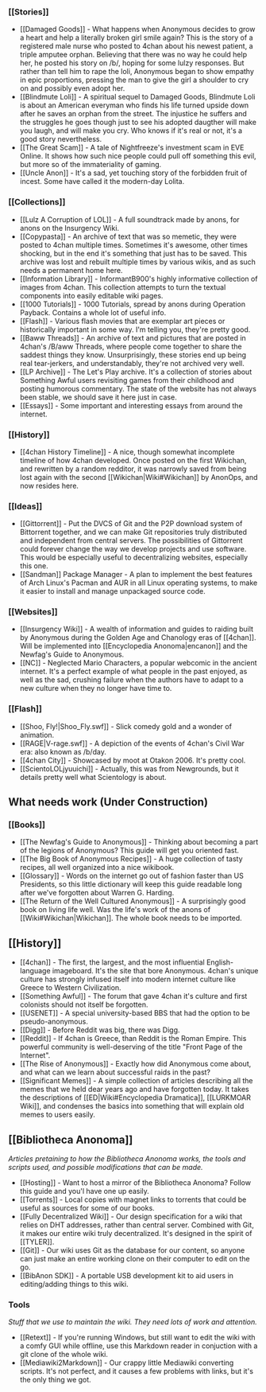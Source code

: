 ### [[Stories]]
* [[Damaged Goods]] - What happens when Anonymous decides to grow a heart and help a literally broken girl smile again? This is the story of a registered male nurse who posted to 4chan about his newest patient, a triple amputee orphan. Believing that there was no way he could help her, he posted his story on /b/, hoping for some lulzy responses. But rather than tell him to rape the loli, Anonymous began to show empathy in epic proportions, pressing the man to give the girl a shoulder to cry on and possibly even adopt her.
* [[Blindmute Loli]] - A spiritual sequel to Damaged Goods, Blindmute Loli is about an American everyman who finds his life turned upside down after he saves an orphan from the street. The injustice he suffers and the struggles he goes though just to see his adopted daugther will make you laugh, and will make you cry. Who knows if it's real or not, it's a good story nevertheless.
* [[The Great Scam]] - A tale of Nightfreeze's investment scam in EVE Online. It shows how such nice people could pull off something this evil, but more so of the immateriality of gaming.
* [[Uncle Anon]] - It's a sad, yet touching story of the forbidden fruit of incest. Some have called it the modern-day Lolita.

### [[Collections]]

* [[Lulz A Corruption of LOL]] - A full soundtrack made by anons, for anons on the Insurgency Wiki.
* [[Copypasta]] - An archive of text that was so memetic, they were posted to 4chan multiple times. Sometimes it's awesome, other times shocking, but in the end it's something that just has to be saved. This archive was lost and rebuilt multiple times by various wikis, and as such needs a permanent home here.
* [[Information Library]] - InformantB900's highly informative collection of images from 4chan. This collection attempts to turn the textual components into easily editable wiki pages.
* [[1000 Tutorials]] - 1000 Tutorials, spread by anons during Operation Payback. Contains a whole lot of useful info.
* [[Flash]] - Various flash movies that are exemplar art pieces or historically important in some way. I'm telling you, they're pretty good.
* [[Baww Threads]] - An archive of text and pictures that are posted in 4chan's /B/aww Threads, where people come together to share the saddest things they know. Unsurprisingly, these stories end up being real tear-jerkers, and understandably, they're not archived very well.
* [[LP Archive]] - The Let's Play archive. It's a collection of stories about Something Awful users revisiting games from their childhood and posting humorous commentary. The state of the website has not always been stable, we should save it here just in case.
* [[Essays]] - Some important and interesting essays from around the internet.

### [[History]]

* [[4chan History Timeline]] - A nice, though somewhat incomplete timeline of how 4chan developed. Once posted on the first Wikichan, and rewritten by a random redditor, it was narrowly saved from being lost again with the second [[Wikichan|Wiki#Wikichan]] by AnonOps, and now resides here.

### [[Ideas]]

* [[Gittorrent]] - Put the DVCS of Git and the P2P download system of Bittorrent together, and we can make Git repositories truly distributed and independent from central servers. The possibilities of Gittorrent could forever change the way we develop projects and use software. This would be especially useful to decentralizing websites, especially this one.
* [[Sandman]] Package Manager - A plan to implement the best features of Arch Linux's Pacman and AUR in all Linux operating systems, to make it easier to install and manage unpackaged source code.

### [[Websites]]

* [[Insurgency Wiki]] - A wealth of information and guides to raiding built by Anonymous during the Golden Age and Chanology eras of [[4chan]]. Will be implemented into [[Encyclopedia Anonoma|encanon]] and the Newfag's Guide to Anonymous.
* [[NC]] - Neglected Mario Characters, a popular webcomic in the ancient internet. It's a perfect example of what people in the past enjoyed, as well as the sad, crushing failure when the authors have to adapt to a new culture when they no longer have time to.

### [[Flash]]

* [[Shoo, Fly!|Shoo_Fly.swf]] - Slick comedy gold and a wonder of animation.
* [[RAGE|V-rage.swf]] - A depiction of the events of 4chan's Civil War era: also known as /b/day. 
* [[4chan City]] - Showcased by moot at Otakon 2006. It's pretty cool.
* [[ScientoLOLjyuuichi]] - Actually, this was from Newgrounds, but it details pretty well what Scientology is about.

## What needs work (Under Construction)

### [[Books]]

* [[The Newfag's Guide to Anonymous]] - Thinking about becoming a part of the legions of Anonymous? This guide will get you oriented fast.
* [[The Big Book of Anonymous Recipes]] - A huge collection of tasty recipes, all well organized into a nice wikibook.
* [[Glossary]] - Words on the internet go out of fashion faster than US Presidents, so this little dictionary will keep this guide readable long after we've forgotten about Warren G. Harding.
* [[The Return of the Well Cultured Anonymous]] - A surprisingly good book on living life well. Was the life's work of the anons of [[Wiki#Wikichan|Wikichan]]. The whole book needs to be imported.

## [[History]]

* [[4chan]] - The first, the largest, and the most influential English-language imageboard. It's the site that bore Anonymous. 4chan's unique culture has strongly infused itself into modern internet culture like Greece to Western Civilization.
* [[Something Awful]] - The forum that gave 4chan it's culture and first colonists should not itself be forgotten.
* [[USENET]] - A special university-based BBS that had the option to be pseudo-anonymous.
* [[Digg]] - Before Reddit was big, there was Digg.
* [[Reddit]] - If 4chan is Greece, than Reddit is the Roman Empire. This powerful community is well-deserving of the title "Front Page of the Internet".
* [[The Rise of Anonymous]] - Exactly how did Anonymous come about, and what can we learn about successful raids in the past? 
* [[Significant Memes]] - A simple collection of articles describing all the memes that we held dear years ago and have forgotten today. It takes the descriptions of [[ED|Wiki#Encyclopedia Dramatica]], [[LURKMOAR Wiki]], and condenses the basics into something that will explain old memes to users easily.

## [[Bibliotheca Anonoma]]

*Articles pretaining to how the Bibliotheca Anonoma works, the tools and scripts used, and possible modifications that can be made.*

* [[Hosting]] - Want to host a mirror of the Bibliotheca Anonoma? Follow this guide and you'l have one up easily.
* [[Torrents]] - Local copies with magnet links to torrents that could be useful as sources for some of our books.
* [[Fully Decentralized Wiki]] - Our design specification for a wiki that relies on DHT addresses, rather than central server. Combined with Git, it makes our entire wiki truly decentralized. It's designed in the spirit of [[TYLER]].
* [[Git]] - Our wiki uses Git as the database for our content, so anyone can just make an entire working clone on their computer to edit on the go.
* [[BibAnon SDK]] - A portable USB development kit to aid users in editing/adding things to this wiki.

### Tools
*Stuff that we use to maintain the wiki. They need lots of work and attention.*

* [[Retext]] - If you're running Windows, but still want to edit the wiki with a comfy GUI while offline, use this Markdown reader in conjuction with a git clone of the whole wiki.
* [[Mediawiki2Markdown]] - Our crappy little Mediawiki converting scripts. It's not perfect, and it causes a few problems with links, but it's the only thing we got.
